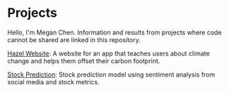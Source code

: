 # Projects
Hello, I'm Megan Chen. Information and results from projects where code cannot be shared are linked in this repository.

[Hazel Website](https://github.com/meganc46/Projects/blob/main/README-Hazel.md): A website for an app that teaches users about climate change and helps them offset their carbon footprint.

[Stock Prediction](https://github.com/meganc46/Projects/blob/main/README-Stocks.md): Stock prediction model using sentiment analysis from social media and stock metrics.
